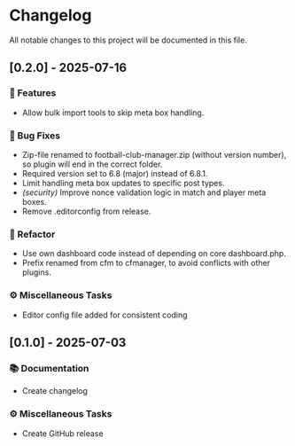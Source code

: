 # Changelog

All notable changes to this project will be documented in this file.

## [0.2.0] - 2025-07-16

### 🚀 Features

- Allow bulk import tools to skip meta box handling.

### 🐛 Bug Fixes

- Zip-file renamed to football-club-manager.zip (without version number), so plugin will end in the correct folder.
- Required version set to 6.8 (major) instead of 6.8.1.
- Limit handling meta box updates to specific post types.
- *(security)* Improve nonce validation logic in match and player meta boxes.
- Remove .editorconfig from release.

### 🚜 Refactor

- Use own dashboard code instead of depending on core dashboard.php.
- Prefix renamed from cfm to cfmanager, to avoid conflicts with other plugins.

### ⚙️  Miscellaneous Tasks

- Editor config file added for consistent coding

## [0.1.0] - 2025-07-03

### 📚 Documentation

- Create changelog

### ⚙️  Miscellaneous Tasks

- Create GitHub release


